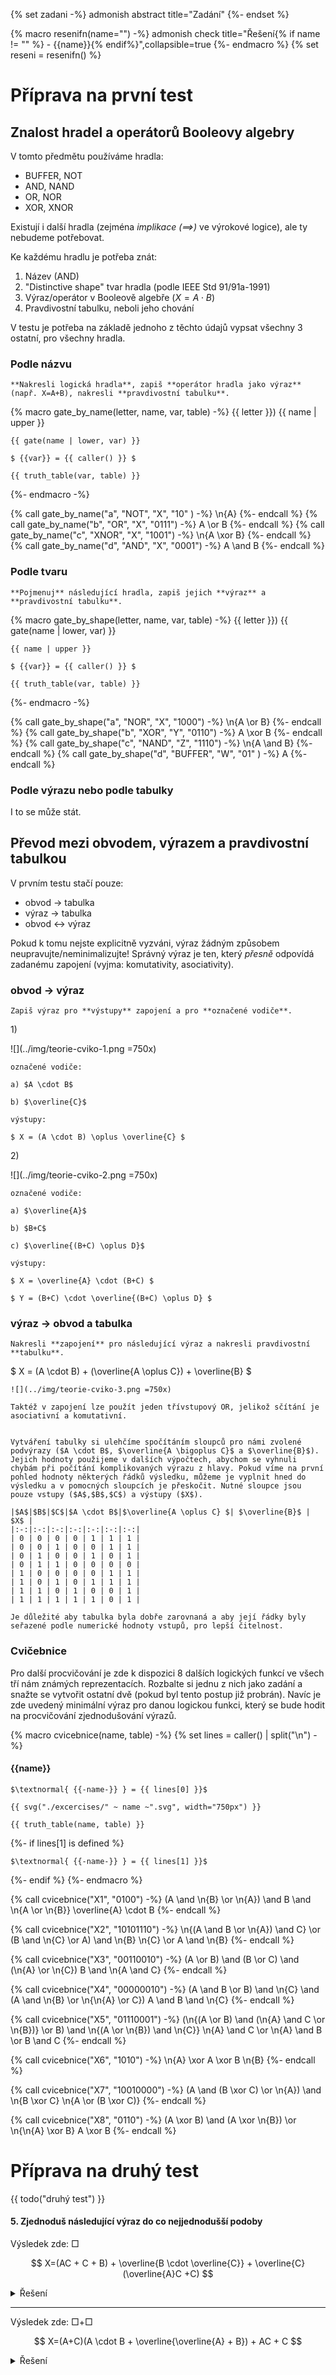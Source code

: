 <style>
table { margin: 1em;}
</style>

{% set zadani -%}
admonish abstract title="Zadání"
{%- endset %}

{% macro resenifn(name="") -%}
admonish check title="Řešení{% if name != "" %} - {{name}}{% endif%}",collapsible=true
{%- endmacro %}
{% set reseni = resenifn() %}

# Příprava na první test

## Znalost hradel a operátorů Booleovy algebry

V tomto předmětu používáme hradla:

- BUFFER, NOT
- AND, NAND
- OR, NOR
- XOR, XNOR

Existují i další hradla (zejména *implikace ($\implies$)* ve výrokové logice), ale ty nebudeme potřebovat.

Ke každému hradlu je potřeba znát:

1. Název (AND)
2. "Distinctive shape" tvar hradla (podle IEEE Std 91/91a-1991)
3. Výraz/operátor v Booleově algebře ($X = A \cdot B$)
4. Pravdivostní tabulku, neboli jeho chování

V testu je potřeba na základě jednoho z těchto údajů vypsat všechny 3 ostatní, pro všechny hradla.

### Podle názvu

```{{zadani}}
**Nakresli logická hradla**, zapiš **operátor hradla jako výraz** (např. X=A+B), nakresli **pravdivostní tabulku**.
```

{% macro gate_by_name(letter, name, var, table) -%}
{{ letter }}) {{ name | upper }}

```{{reseni}}
{{ gate(name | lower, var) }}

$ {{var}} = {{ caller() }} $

{{ truth_table(var, table) }}
```
{%- endmacro -%}


{% call gate_by_name("a", "NOT",  "X", "10"  ) -%} \n{A}        {%- endcall %}
{% call gate_by_name("b", "OR",   "X", "0111") -%} A \or B      {%- endcall %}
{% call gate_by_name("c", "XNOR", "X", "1001") -%} \n{A \xor B} {%- endcall %}
{% call gate_by_name("d", "AND",  "X", "0001") -%} A \and B     {%- endcall %}

### Podle tvaru

```{{zadani}}
**Pojmenuj** následující hradla, zapiš jejich **výraz** a **pravdivostní tabulku**.
```

{% macro gate_by_shape(letter, name, var, table) -%}
{{ letter }}) {{ gate(name | lower, var) }}

```{{reseni}}
{{ name | upper }}

$ {{var}} = {{ caller() }} $

{{ truth_table(var, table) }}
```
{%- endmacro -%}


{% call gate_by_shape("a", "NOR",    "X", "1000") -%} \n{A \or B}  {%- endcall %}
{% call gate_by_shape("b", "XOR",    "Y", "0110") -%} A \xor B     {%- endcall %}
{% call gate_by_shape("c", "NAND",   "Z", "1110") -%} \n{A \and B} {%- endcall %}
{% call gate_by_shape("d", "BUFFER", "W", "01"  ) -%} A            {%- endcall %}


### Podle výrazu nebo podle tabulky

I to se může stát.

## Převod mezi obvodem, výrazem a pravdivostní tabulkou

V prvním testu stačí pouze:

- obvod $\rightarrow$ tabulka
- výraz $\rightarrow$ tabulka
- obvod $\leftrightarrow$ výraz

Pokud k tomu nejste explicitně vyzváni, výraz žádným způsobem neupravujte/neminimalizujte! Správný výraz je ten, který *přesně* odpovídá zadanému zapojení (vyjma: komutativity, asociativity).

### obvod $\rightarrow$ výraz

```{{zadani}}
Zapiš výraz pro **výstupy** zapojení a pro **označené vodiče**.
```

1\)

![](../img/teorie-cviko-1.png =750x)

```{{reseni}}
označené vodiče:

a) $A \cdot B$

b) $\overline{C}$

výstupy:

$ X = (A \cdot B) \oplus \overline{C} $
```

2\)

![](../img/teorie-cviko-2.png =750x)

```{{reseni}}
označené vodiče:

a) $\overline{A}$

b) $B+C$

c) $\overline{(B+C) \oplus D}$

výstupy:

$ X = \overline{A} \cdot (B+C) $

$ Y = (B+C) \cdot \overline{(B+C) \oplus D} $
```

### výraz $\rightarrow$ obvod a tabulka

```{{zadani}}
Nakresli **zapojení** pro následující výraz a nakresli pravdivostní **tabulku**.
```

$ X = (A \cdot B) + (\overline{A \oplus C}) + \overline{B} $

```{{resenifn("zapojení")}}
![](../img/teorie-cviko-3.png =750x)

Taktéž v zapojení lze použít jeden třívstupový OR, jelikož sčítání je asociativní a komutativní.
```

```{{resenifn("tabulka")}}

Vytváření tabulky si ulehčíme spočítáním sloupců pro námi zvolené podvýrazy ($A \cdot B$, $\overline{A \bigoplus C}$ a $\overline{B}$). Jejich hodnoty použijeme v dalších výpočtech, abychom se vyhnuli chybám při počítání komplikovaných výrazu z hlavy. Pokud víme na první pohled hodnoty některých řádků výsledku, můžeme je vyplnit hned do výsledku a v pomocných sloupcích je přeskočit. Nutné sloupce jsou pouze vstupy ($A$,$B$,$C$) a výstupy ($X$).

|$A$|$B$|$C$|$A \cdot B$|$\overline{A \oplus C} $| $\overline{B}$ | $X$ |
|:-:|:-:|:-:|:-:|:-:|:-:|:-:|
| 0 | 0 | 0 | 0 | 1 | 1 | 1 |
| 0 | 0 | 1 | 0 | 0 | 1 | 1 |
| 0 | 1 | 0 | 0 | 1 | 0 | 1 |
| 0 | 1 | 1 | 0 | 0 | 0 | 0 |
| 1 | 0 | 0 | 0 | 0 | 1 | 1 |
| 1 | 0 | 1 | 0 | 1 | 1 | 1 |
| 1 | 1 | 0 | 1 | 0 | 0 | 1 |
| 1 | 1 | 1 | 1 | 1 | 0 | 1 |

Je důležité aby tabulka byla dobře zarovnaná a aby její řádky byly seřazené podle numerické hodnoty vstupů, pro lepší čitelnost.
```

### Cvičebnice

Pro další procvičování je zde k dispozici 8 dalších logických funkcí ve všech tří nám známých reprezentacích. Rozbalte si jednu z nich jako zadání a snažte se vytvořit ostatní dvě (pokud byl tento postup již probrán). Navíc je zde uvedený minimální výraz pro danou logickou funkci, který se bude hodit na procvičování zjednodušování výrazů.

{% macro cvicebnice(name, table) -%}
{% set lines = caller() | split("\n") -%}
#### {{name}}

```admonish abstract title="Výraz",collapsible=true
$\textnormal{ {{-name-}} } = {{ lines[0] }}$
```

```admonish note title="Zapojení",collapsible=true
{{ svg("./excercises/" ~ name ~".svg", width="750px") }}
```

```admonish example title="Pravdivostní tabulka",collapsible=true
{{ truth_table(name, table) }}
```
{%- if lines[1] is defined %}

```admonish tip title="Minimalizovaný výraz",collapsible=true
$\textnormal{ {{-name-}} } = {{ lines[1] }}$
```
{%- endif %}
{%- endmacro %}

{% call cvicebnice("X1", "0100") -%}
(A \and \n{B} \or \n{A}) \and B \and \n{A \or \n{B}}
\overline{A} \cdot B
{%- endcall %}

{% call cvicebnice("X2", "10101110") -%}
\n{(A \and B \or \n{A}) \and C} \or (B \and \n{C} \or A) \and \n{B}
\n{C} \or A \and \n{B}
{%- endcall %}

{% call cvicebnice("X3", "00110010") -%}
(A \or B) \and (B \or C) \and (\n{A} \or \n{C})
B \and \n{A \and C}
{%- endcall %}

{% call cvicebnice("X4", "00000010") -%}
(A \and B \or B) \and \n{C} \and (A \and \n{B} \or \n{\n{A} \or C})
A \and B \and \n{C}
{%- endcall %}

{% call cvicebnice("X5", "01110001") -%}
(\n{(A \or B) \and (\n{A} \and C \or \n{B})} \or B) \and \n{(A \or \n{B}) \and \n{C}}
\n{A} \and C \or \n{A} \and B \or B \and C
{%- endcall %}

{% call cvicebnice("X6", "1010") -%}
\n{A} \xor A \xor B
\n{B}
{%- endcall %}

{% call cvicebnice("X7", "10010000") -%}
(A \and (B \xor C) \or \n{A}) \and \n{B \xor C}
\n{A \or (B \xor C)}
{%- endcall %}

{% call cvicebnice("X8", "0110") -%}
(A \xor B) \and (A \xor \n{B}) \or \n{\n{A} \xor B}
A \xor B
{%- endcall %}

# Příprava na druhý test

{{ todo("druhý test") }}

#### 5. Zjednoduš následující výraz do co nejjednodušší podoby

Výsledek zde: $\Box$

$$ X=(AC + C + B) + \overline{B \cdot \overline{C}} + \overline{C}(\overline{A}C +C) $$

</details>
<details>
  <summary>Řešení</summary>

$$ X = (C(A+1)+B)+\overline{B}+C+\overline{C}(C(\overline{A}+1)) $$

$$ X = (AC+B)+\overline{B} + C + \overline{C} \cdot (\overline{A}C) $$

$$ X = AC + B + \overline{B} + C + 0 $$

$$ X = AC + 1 + C $$

$$ X = 1 $$

</details>

---

Výsledek zde: $\Box + \Box$

$$ X=(A+C)(A \cdot B + \overline{\overline{A} + B}) + AC + C $$

<details>
  <summary>Řešení</summary>

$$ X = (A+C)(A \cdot B + A \cdot \overline{B}) + C $$

$$ X = (A+C)(A \cdot (B+\overline{B})) + C $$

$$ X = ((A+C) \cdot A) + C $$

$$ X = A \cdot A + A \cdot C + C $$

$$ X = A +C $$

</details>
